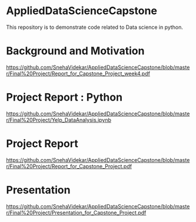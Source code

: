 # AppliedDataScienceCapstone
This repository is to demonstrate code related to Data science in python.

# Background and Motivation
https://github.com/SnehaVidekar/AppliedDataScienceCapstone/blob/master/Final%20Project/Report_for_Capstone_Project_week4.pdf

# Project Report : Python
https://github.com/SnehaVidekar/AppliedDataScienceCapstone/blob/master/Final%20Project/Yelp_DataAnalysis.ipynb

# Project Report
https://github.com/SnehaVidekar/AppliedDataScienceCapstone/blob/master/Final%20Project/Report_for_Capstone_Project.pdf

# Presentation
https://github.com/SnehaVidekar/AppliedDataScienceCapstone/blob/master/Final%20Project/Presentation_for_Capstone_Project.pdf
